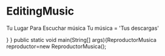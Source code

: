 # EditingMusic
Tu Lugar Para Escuchar música
Tu música = 'Tus descargas'

  }
}
public static void main(String[] args){ReproductorMusica reproductor=new
ReproductorMusica();
